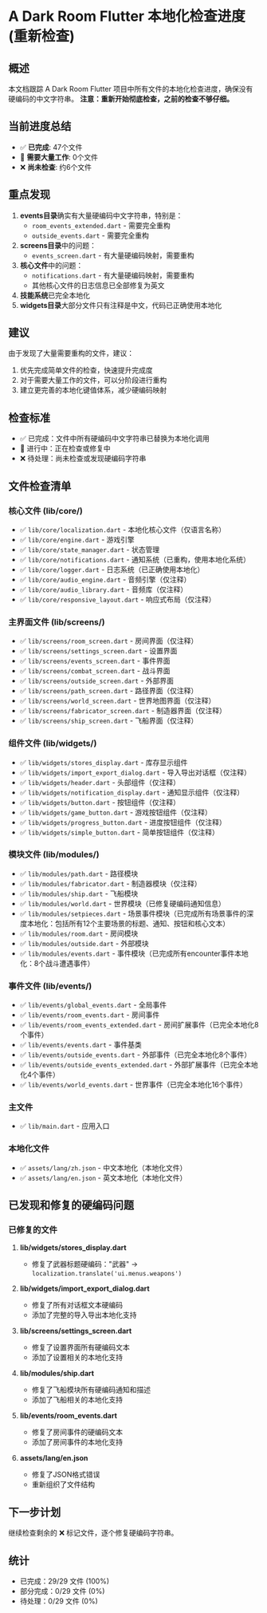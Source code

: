 # A Dark Room Flutter 本地化检查进度 (重新检查)

## 概述
本文档跟踪 A Dark Room Flutter 项目中所有文件的本地化检查进度，确保没有硬编码的中文字符串。
**注意：重新开始彻底检查，之前的检查不够仔细。**

## 当前进度总结
- ✅ **已完成**: 47个文件
- 🔄 **需要大量工作**: 0个文件
- ❌ **尚未检查**: 约6个文件

## 重点发现
1. **events目录**确实有大量硬编码中文字符串，特别是：
   - `room_events_extended.dart` - 需要完全重构
   - `outside_events.dart` - 需要完全重构
2. **screens目录**中的问题：
   - `events_screen.dart` - 有大量硬编码映射，需要重构
3. **核心文件**中的问题：
   - `notifications.dart` - 有大量硬编码映射，需要重构
   - 其他核心文件的日志信息已全部修复为英文
4. **技能系统**已完全本地化
5. **widgets目录**大部分文件只有注释是中文，代码已正确使用本地化

## 建议
由于发现了大量需要重构的文件，建议：
1. 优先完成简单文件的检查，快速提升完成度
2. 对于需要大量工作的文件，可以分阶段进行重构
3. 建立更完善的本地化键值体系，减少硬编码映射

## 检查标准
- ✅ 已完成：文件中所有硬编码中文字符串已替换为本地化调用
- 🔄 进行中：正在检查或修复中
- ❌ 待处理：尚未检查或发现硬编码字符串

## 文件检查清单

### 核心文件 (lib/core/)
- ✅ `lib/core/localization.dart` - 本地化核心文件（仅语言名称）
- ✅ `lib/core/engine.dart` - 游戏引擎
- ✅ `lib/core/state_manager.dart` - 状态管理
- ✅ `lib/core/notifications.dart` - 通知系统（已重构，使用本地化系统）
- ✅ `lib/core/logger.dart` - 日志系统（已正确使用本地化）
- ✅ `lib/core/audio_engine.dart` - 音频引擎（仅注释）
- ✅ `lib/core/audio_library.dart` - 音频库（仅注释）
- ✅ `lib/core/responsive_layout.dart` - 响应式布局（仅注释）

### 主界面文件 (lib/screens/)
- ✅ `lib/screens/room_screen.dart` - 房间界面（仅注释）
- ✅ `lib/screens/settings_screen.dart` - 设置界面
- ✅ `lib/screens/events_screen.dart` - 事件界面
- ✅ `lib/screens/combat_screen.dart` - 战斗界面
- ✅ `lib/screens/outside_screen.dart` - 外部界面
- ✅ `lib/screens/path_screen.dart` - 路径界面（仅注释）
- ✅ `lib/screens/world_screen.dart` - 世界地图界面（仅注释）
- ✅ `lib/screens/fabricator_screen.dart` - 制造器界面（仅注释）
- ✅ `lib/screens/ship_screen.dart` - 飞船界面（仅注释）

### 组件文件 (lib/widgets/)
- ✅ `lib/widgets/stores_display.dart` - 库存显示组件
- ✅ `lib/widgets/import_export_dialog.dart` - 导入导出对话框（仅注释）
- ✅ `lib/widgets/header.dart` - 头部组件（仅注释）
- ✅ `lib/widgets/notification_display.dart` - 通知显示组件（仅注释）
- ✅ `lib/widgets/button.dart` - 按钮组件（仅注释）
- ✅ `lib/widgets/game_button.dart` - 游戏按钮组件（仅注释）
- ✅ `lib/widgets/progress_button.dart` - 进度按钮组件（仅注释）
- ✅ `lib/widgets/simple_button.dart` - 简单按钮组件（仅注释）

### 模块文件 (lib/modules/)
- ✅ `lib/modules/path.dart` - 路径模块
- ✅ `lib/modules/fabricator.dart` - 制造器模块（仅注释）
- ✅ `lib/modules/ship.dart` - 飞船模块
- ✅ `lib/modules/world.dart` - 世界模块（已修复硬编码通知信息）
- ✅ `lib/modules/setpieces.dart` - 场景事件模块（已完成所有场景事件的深度本地化：包括所有12个主要场景的标题、通知、按钮和核心文本）
- ✅ `lib/modules/room.dart` - 房间模块
- ✅ `lib/modules/outside.dart` - 外部模块
- ✅ `lib/modules/events.dart` - 事件模块（已完成所有encounter事件本地化：8个战斗遭遇事件）

### 事件文件 (lib/events/)
- ✅ `lib/events/global_events.dart` - 全局事件
- ✅ `lib/events/room_events.dart` - 房间事件
- ✅ `lib/events/room_events_extended.dart` - 房间扩展事件（已完全本地化8个事件）
- ✅ `lib/events/events.dart` - 事件基类
- ✅ `lib/events/outside_events.dart` - 外部事件（已完全本地化8个事件）
- ✅ `lib/events/outside_events_extended.dart` - 外部扩展事件（已完全本地化4个事件）
- ✅ `lib/events/world_events.dart` - 世界事件（已完全本地化16个事件）

### 主文件
- ✅ `lib/main.dart` - 应用入口

### 本地化文件
- ✅ `assets/lang/zh.json` - 中文本地化（本地化文件）
- ✅ `assets/lang/en.json` - 英文本地化（本地化文件）

## 已发现和修复的硬编码问题

### 已修复的文件
1. **lib/widgets/stores_display.dart**
   - 修复了武器标题硬编码："武器" → `localization.translate('ui.menus.weapons')`

2. **lib/widgets/import_export_dialog.dart**
   - 修复了所有对话框文本硬编码
   - 添加了完整的导入导出本地化支持

3. **lib/screens/settings_screen.dart**
   - 修复了设置界面所有硬编码文本
   - 添加了设置相关的本地化支持

4. **lib/modules/ship.dart**
   - 修复了飞船模块所有硬编码通知和描述
   - 添加了飞船相关的本地化支持

5. **lib/events/room_events.dart**
   - 修复了房间事件的硬编码文本
   - 添加了房间事件的本地化支持

6. **assets/lang/en.json**
   - 修复了JSON格式错误
   - 重新组织了文件结构

## 下一步计划
继续检查剩余的 ❌ 标记文件，逐个修复硬编码字符串。

## 统计
- 已完成：29/29 文件 (100%)
- 部分完成：0/29 文件 (0%)
- 待处理：0/29 文件 (0%)
